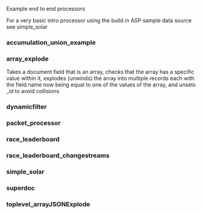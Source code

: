 Example end to end processors

For a very basic intro processor using the build in ASP sample data source see simple_solar

### accumulation_union_example

### array_explode
Takes a document field that is an array, checks that the array has a specific value within it, explodes (unwinds) the array into multiple records each with the field name now being equal to one of the values of the array, and unsets _id to avoid collisions 

### dynamicfilter

### packet_processor

### race_leaderboard

### race_leaderboard_changestreams

### simple_solar

### superdoc

### toplevel_arrayJSONExplode
